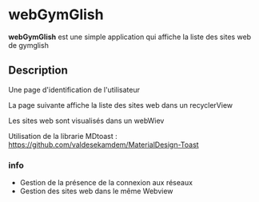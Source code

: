 # webGymGlish


**webGymGlish** est une simple application qui affiche la liste des sites web de gymglish

## Description

Une page d'identification de l'utilisateur

La page suivante affiche la liste des sites web dans un recyclerView

Les sites web sont visualisés dans un webWiev



Utilisation de la librarie MDtoast : https://github.com/valdesekamdem/MaterialDesign-Toast 


### info

* Gestion de la présence de la connexion aux réseaux
* Gestion des sites web dans le même Webview

